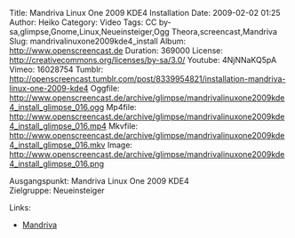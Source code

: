 Title: Mandriva Linux One 2009 KDE4 Installation
Date: 2009-02-02 01:25
Author: Heiko
Category: Video
Tags: CC by-sa,glimpse,Gnome,Linux,Neueinsteiger,Ogg Theora,screencast,Mandriva
Slug: mandrivalinuxone2009kde4_install
Album: http://www.openscreencast.de
Duration: 369000
License: http://creativecommons.org/licenses/by-sa/3.0/
Youtube: 4NjNNaKQ5pA
Vimeo: 16028754
Tumblr: http://openscreencast.tumblr.com/post/8339954821/installation-mandriva-linux-one-2009-kde4
Oggfile: http://www.openscreencast.de/archive/glimpse/mandrivalinuxone2009kde4_install_glimpse_016.ogg
Mp4file: http://www.openscreencast.de/archive/glimpse/mandrivalinuxone2009kde4_install_glimpse_016.mp4
Mkvfile: http://www.openscreencast.de/archive/glimpse/mandrivalinuxone2009kde4_install_glimpse_016.mkv
Image: http://www.openscreencast.de/archive/glimpse/mandrivalinuxone2009kde4_install_glimpse_016.png

Ausgangspunkt: Mandriva Linux One 2009 KDE4  
Zielgruppe: Neueinsteiger  

Links:

  * [Mandriva](http://www.mandriva.com/de)

